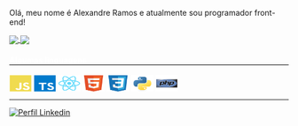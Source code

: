 Olá, meu nome é Alexandre Ramos e atualmente sou programador front-end!


<a href="#">
  <img align="center" height="150px" src="https://github-readme-stats.vercel.app/api?username=alehsilva&theme=radical&show_icons=true&hide=contribs,prs&count_private=true" />
</a>
<a href="#">
  <img align="center" height="150px" src="https://github-readme-stats.vercel.app/api/top-langs/?username=alehsilva&theme=radical&layout=compact" />
</a>


<div>
<h4 style=" color:#fff; border-bottom:1px solid #000;">Algumas linguagens</h4>
  <img align="center" alt="Alexandre-Js" height="30" width="40" src="https://raw.githubusercontent.com/devicons/devicon/master/icons/javascript/javascript-plain.svg" style="max-width:100%;">
  <img align="center" alt="Alexandre-Ts" height="30" width="40" src="https://raw.githubusercontent.com/devicons/devicon/master/icons/typescript/typescript-plain.svg" style="max-width:100%;">
  <img align="center" alt="Alexandre-React" height="30" width="40" src="https://raw.githubusercontent.com/devicons/devicon/master/icons/react/react-original.svg" style="max-width:100%;">
  <img align="center" alt="Alexandre-HTML" height="30" width="40" src="https://raw.githubusercontent.com/devicons/devicon/master/icons/html5/html5-original.svg" style="max-width:100%;">
  <img align="center" alt="Alexandre-CSS" height="30" width="40" src="https://raw.githubusercontent.com/devicons/devicon/master/icons/css3/css3-original.svg" style="max-width:100%;">
  <img align="center" alt="Alexandre-Python" height="30" width="40" src="https://raw.githubusercontent.com/devicons/devicon/master/icons/python/python-original.svg" style="max-width:100%;">
  <img align="center" alt="Alexandre-Python" height="30" width="40" src="https://raw.githubusercontent.com/devicons/devicon/00f02ef57fb7601fd1ddcc2fe6fe670fef3ae3e4/icons/php/php-original.svg" style="max-width:100%;">
<hr>

<a target="_blank" href="https://www.linkedin.com/in/alexandre-ramos-611592a0/"><img alt="Perfil Linkedin" src="https://img.shields.io/badge/LinkedIn-0077B5?style=for-the-badge&logo=linkedin&logoColor=white"></a>
<br/>
</div>
